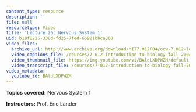 ```yaml
---
content_type: resource
description: ''
file: null
resourcetype: Video
title: 'Lecture 26: Nervous System 1'
uid: b18f8225-338d-fd25-7fed-66921bbca860
video_files:
  archive_url: http://www.archive.org/download/MIT7.012F04/ocw-7.012-lec26-15nov2004-220k.mp4
  video_captions_file: /courses/7-012-introduction-to-biology-fall-2004/278964285d6a5aa89508d2ec883d4d98_BAldLXDPWZM.vtt
  video_thumbnail_file: https://img.youtube.com/vi/BAldLXDPWZM/default.jpg
  video_transcript_file: /courses/7-012-introduction-to-biology-fall-2004/ea8512214a34d1e9793faa919fefdbdc_BAldLXDPWZM.pdf
video_metadata:
  youtube_id: BAldLXDPWZM
---
```


**Topics covered:** Nervous System 1

**Instructors:** Prof. Eric Lander